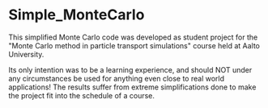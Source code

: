 # Simple_MonteCarlo

This simplified Monte Carlo code was developed as student project for the "Monte Carlo method in particle transport simulations" course held at Aalto University. 

Its only intention was to be a learning experience, and should NOT under any circumstances be used for anything even close to real world applications! The results suffer from extreme simplifications done to make the project fit into the schedule of a course.

